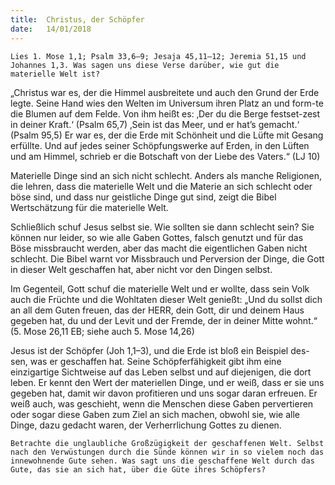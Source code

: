```yaml
---
title:  Christus, der Schöpfer
date:   14/01/2018
---
```


`Lies 1. Mose 1,1; Psalm 33,6–9; Jesaja 45,11–12; Jeremia 51,15 und Johannes 1,3. Was sagen uns diese Verse darüber, wie gut die materielle Welt ist?` 

„Christus war es, der die Himmel ausbreitete und auch den Grund der Erde legte. Seine Hand wies den Welten im Universum ihren Platz an und form-te die Blumen auf dem Felde. Von ihm heißt es: ‚Der du die Berge festset-zest in deiner Kraft.‘ (Psalm 65,7) ‚Sein ist das Meer, und er hat’s gemacht.‘ (Psalm 95,5) Er war es, der die Erde mit Schönheit und die Lüfte mit Gesang erfüllte. Und auf jedes seiner Schöpfungswerke auf Erden, in den Lüften und am Himmel, schrieb er die Botschaft von der Liebe des Vaters.“ (LJ 10) 

Materielle Dinge sind an sich nicht schlecht. Anders als manche Religionen, die lehren, dass die materielle Welt und die Materie an sich schlecht oder böse sind, und dass nur geistliche Dinge gut sind, zeigt die Bibel Wertschätzung für die materielle Welt. 

Schließlich schuf Jesus selbst sie. Wie sollten sie dann schlecht sein? Sie können nur leider, so wie alle Gaben Gottes, falsch genutzt und für das Böse missbraucht werden, aber das macht die eigentlichen Gaben nicht schlecht. Die Bibel warnt vor Missbrauch und Perversion der Dinge, die Gott in dieser Welt geschaffen hat, aber nicht vor den Dingen selbst. 

Im Gegenteil, Gott schuf die materielle Welt und er wollte, dass sein Volk auch die Früchte und die Wohltaten dieser Welt genießt: „Und du sollst dich an all dem Guten freuen, das der HERR, dein Gott, dir und deinem Haus gegeben hat, du und der Levit und der Fremde, der in deiner Mitte wohnt.“ (5. Mose 26,11 EB; siehe auch 5. Mose 14,26) 

Jesus ist der Schöpfer (Joh 1,1–3), und die Erde ist bloß ein Beispiel des-sen, was er geschaffen hat. Seine Schöpferfähigkeit gibt ihm eine einzigartige Sichtweise auf das Leben selbst und auf diejenigen, die dort leben. Er kennt den Wert der materiellen Dinge, und er weiß, dass er sie uns gegeben hat, damit wir davon profitieren und uns sogar daran erfreuen. Er weiß auch, was geschieht, wenn die Menschen diese Gaben pervertieren oder sogar diese Gaben zum Ziel an sich machen, obwohl sie, wie alle Dinge, dazu gedacht waren, der Verherrlichung Gottes zu dienen. 

`Betrachte die unglaubliche Großzügigkeit der geschaffenen Welt. Selbst nach den Verwüstungen durch die Sünde können wir in so vielem noch das innewohnende Gute sehen. Was sagt uns die geschaffene Welt durch das Gute, das sie an sich hat, über die Güte ihres Schöpfers?` 